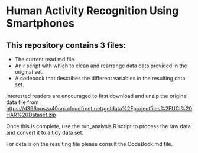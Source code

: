 # Human Activity Recognition Using Smartphones

## This repository contains 3 files:
* The current read.md file.
* An r script with which to clean and rearrange data data provided in the original set.
* A codebook that describes the different variables in the resulting data set.

Interested readers are encouraged to first download and unzip the original data file from https://d396qusza40orc.cloudfront.net/getdata%2Fprojectfiles%2FUCI%20HAR%20Dataset.zip 

Once this is complete, use the run_analysis.R script to process the raw data and convert it to a tidy data set.

For details on the resulting file please consult the CodeBook.md file.

